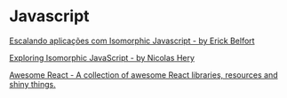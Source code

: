 # Javascript

[Escalando aplicações com Isomorphic Javascript - by Erick Belfort](https://speakerdeck.com/erickbelfy/escalando-aplicacoes-com-isomorphic-javascript)

[Exploring Isomorphic JavaScript - by Nicolas Hery](http://nicolashery.com/exploring-isomorphic-javascript/)

[Awesome React - A collection of awesome React libraries, resources and shiny things.](https://github.com/enaqx/awesome-react)
